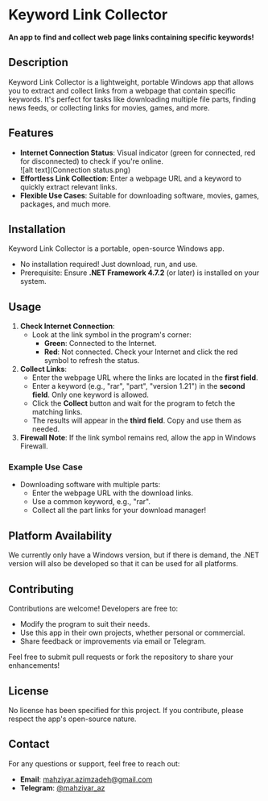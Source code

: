 # Keyword Link Collector  

**An app to find and collect web page links containing specific keywords!**  

## Description  
Keyword Link Collector is a lightweight, portable Windows app that allows you to extract and collect links from a webpage that contain specific keywords. It's perfect for tasks like downloading multiple file parts, finding news feeds, or collecting links for movies, games, and more.  

## Features  
- **Internet Connection Status**: Visual indicator (green for connected, red for disconnected) to check if you're online.  
![alt text](Connection status.png)
- **Effortless Link Collection**: Enter a webpage URL and a keyword to quickly extract relevant links.  
- **Flexible Use Cases**: Suitable for downloading software, movies, games, packages, and much more.  

## Installation  
Keyword Link Collector is a portable, open-source Windows app.  
- No installation required! Just download, run, and use.  
- Prerequisite: Ensure **.NET Framework 4.7.2** (or later) is installed on your system.  

## Usage  
1. **Check Internet Connection**:  
   - Look at the link symbol in the program's corner:  
     - **Green**: Connected to the Internet.  
     - **Red**: Not connected. Check your Internet and click the red symbol to refresh the status.  
2. **Collect Links**:  
   - Enter the webpage URL where the links are located in the **first field**.  
   - Enter a keyword (e.g., "rar", "part", "version 1.21") in the **second field**. Only one keyword is allowed.  
   - Click the **Collect** button and wait for the program to fetch the matching links.  
   - The results will appear in the **third field**. Copy and use them as needed.  
3. **Firewall Note**: If the link symbol remains red, allow the app in Windows Firewall.  

### Example Use Case  
- Downloading software with multiple parts:  
   - Enter the webpage URL with the download links.  
   - Use a common keyword, e.g., "rar".  
   - Collect all the part links for your download manager!  
## Platform Availability

We currently only have a Windows version, but if there is demand, the .NET version will also be developed so that it can be used for all platforms.

## Contributing  
Contributions are welcome! Developers are free to:  
- Modify the program to suit their needs.  
- Use this app in their own projects, whether personal or commercial.  
- Share feedback or improvements via email or Telegram.  

Feel free to submit pull requests or fork the repository to share your enhancements!  

## License  
No license has been specified for this project. If you contribute, please respect the app's open-source nature.  

## Contact  
For any questions or support, feel free to reach out:  
- **Email**: [mahziyar.azimzadeh@gmail.com](mailto:mahziyar.azimzadeh@gmail.com)  
- **Telegram**: [@mahziyar_az](https://t.me/mahziyar_az)  

